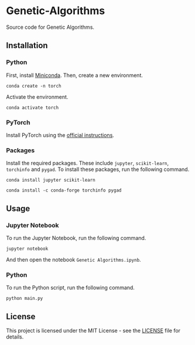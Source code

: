 # Genetic-Algorithms

Source code for Genetic Algorithms.

## Installation

### Python

First, install [Miniconda](https://docs.conda.io/en/latest/miniconda.html). Then, create a new environment.

```shell
conda create -n torch
```

Activate the environment.

```shell
conda activate torch
```

### PyTorch

Install PyTorch using the [official instructions](https://pytorch.org/get-started/locally/).

### Packages

Install the required packages. These include `jupyter`, `scikit-learn`, `torchinfo` and `pygad`.
To install these packages, run the following command.

```shell
conda install jupyter scikit-learn
```

```shell
conda install -c conda-forge torchinfo pygad
```

## Usage

### Jupyter Notebook

To run the Jupyter Notebook, run the following command.

```shell
jupyter notebook
```

And then open the notebook `Genetic Algorithms.ipynb`.

### Python

To run the Python script, run the following command.

```shell
python main.py
```

## License

This project is licensed under the MIT License - see the [LICENSE](LICENSE) file for details.
```
